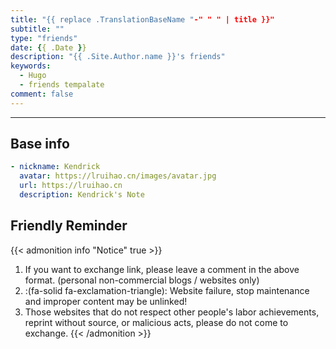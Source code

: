 ```yaml
---
title: "{{ replace .TranslationBaseName "-" " " | title }}"
subtitle: ""
type: "friends"
date: {{ .Date }}
description: "{{ .Site.Author.name }}'s friends"
keywords: 
  - Hugo
  - friends tempalate
comment: false
---
```


<!-- When you set data `friends.yml` in `yourProject/data/` directory, it will be automatically loaded here. -->
---
<!-- You can define additional content below for this page. -->
## Base info

```yaml
- nickname: Kendrick
  avatar: https://lruihao.cn/images/avatar.jpg
  url: https://lruihao.cn
  description: Kendrick's Note
```

## Friendly Reminder

{{< admonition info "Notice" true >}}
1. If you want to exchange link, please leave a comment in the above format. (personal non-commercial blogs / websites only)
2. :(fa-solid fa-exclamation-triangle): Website failure, stop maintenance and improper content may be unlinked!
3. Those websites that do not respect other people's labor achievements, reprint without source, or malicious acts, please do not come to exchange.
{{< /admonition >}}
